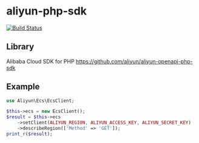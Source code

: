 # aliyun-php-sdk
[![Build Status](https://travis-ci.org/SnhrK/aliyun-php-sdk.svg?branch=master)](https://travis-ci.org/SnhrK/aliyun-php-sdk)

## Library
Alibaba Cloud SDK for PHP https://github.com/aliyun/aliyun-openapi-php-sdk

## Example

```php
use Aliyun\Ecs\EcsClient;

$this->ecs = new EcsClient();
$result = $this->ecs
    ->setClient(ALIYUN_REGION, ALIYUN_ACCESS_KEY, ALIYUN_SECRET_KEY)
    ->describeRegion(['Method' => 'GET']);
print_r($result);
```
